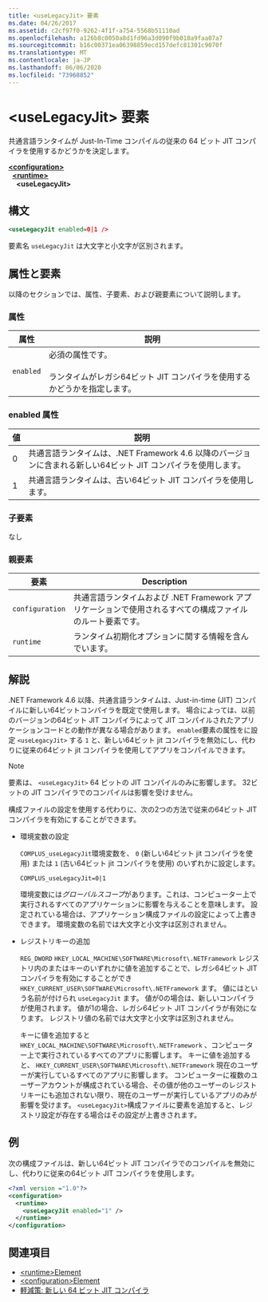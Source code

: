 ```yaml
---
title: <useLegacyJit> 要素
ms.date: 04/26/2017
ms.assetid: c2cf97f0-9262-4f1f-a754-5568b51110ad
ms.openlocfilehash: a126b8c0050a8d1fd96a3d090f9b018a9faa07a7
ms.sourcegitcommit: b16c00371ea06398859ecd157defc81301c9070f
ms.translationtype: MT
ms.contentlocale: ja-JP
ms.lasthandoff: 06/06/2020
ms.locfileid: "73968852"
---
```

# <a name="uselegacyjit-element"></a>\<useLegacyJit> 要素

共通言語ランタイムが Just-In-Time コンパイルの従来の 64 ビット JIT コンパイラを使用するかどうかを決定します。  
  
[**\<configuration>**](../configuration-element.md)\
&nbsp;&nbsp;[**\<runtime>**](runtime-element.md)\
&nbsp;&nbsp;&nbsp;&nbsp;**\<useLegacyJit>**  
  
## <a name="syntax"></a>構文  
  
```xml
<useLegacyJit enabled=0|1 />
```

要素名 `useLegacyJit` は大文字と小文字が区別されます。
  
## <a name="attributes-and-elements"></a>属性と要素

以降のセクションでは、属性、子要素、および親要素について説明します。  
  
### <a name="attributes"></a>属性  
  
| 属性 | 説明                                                                                   |  
| --------- | --------------------------------------------------------------------------------------------- |  
| `enabled` | 必須の属性です。<br><br>ランタイムがレガシ64ビット JIT コンパイラを使用するかどうかを指定します。 |  
  
### <a name="enabled-attribute"></a>enabled 属性  
  
| 値 | 説明                                                                                                         |  
| ----- | ------------------------------------------------------------------------------------------------------------------- |  
| 0     | 共通言語ランタイムは、.NET Framework 4.6 以降のバージョンに含まれる新しい64ビット JIT コンパイラを使用します。 |  
| 1     | 共通言語ランタイムは、古い64ビット JIT コンパイラを使用します。                                                     |  
  
### <a name="child-elements"></a>子要素

なし
  
### <a name="parent-elements"></a>親要素  
  
| 要素         | Description                                                                                                       |  
| --------------- | ----------------------------------------------------------------------------------------------------------------- |  
| `configuration` | 共通言語ランタイムおよび .NET Framework アプリケーションで使用されるすべての構成ファイルのルート要素です。 |  
| `runtime`       | ランタイム初期化オプションに関する情報を含んでいます。                                                        |  
  
## <a name="remarks"></a>解説  

.NET Framework 4.6 以降、共通言語ランタイムは、Just-in-time (JIT) コンパイルに新しい64ビットコンパイラを既定で使用します。 場合によっては、以前のバージョンの64ビット JIT コンパイラによって JIT コンパイルされたアプリケーションコードとの動作が異なる場合があります。 `enabled`要素の属性をに設定 `<useLegacyJit>` する `1` と、新しい64ビット jit コンパイラを無効にし、代わりに従来の64ビット jit コンパイラを使用してアプリをコンパイルできます。  
  
> [!NOTE]
> 要素は、 `<useLegacyJit>` 64 ビットの JIT コンパイルのみに影響します。 32ビットの JIT コンパイラでのコンパイルは影響を受けません。  
  
構成ファイルの設定を使用する代わりに、次の2つの方法で従来の64ビット JIT コンパイラを有効にすることができます。  
  
- 環境変数の設定

  `COMPLUS_useLegacyJit`環境変数を、 `0` (新しい64ビット jit コンパイラを使用) または `1` (古い64ビット jit コンパイラを使用) のいずれかに設定します。
  
  ```env  
  COMPLUS_useLegacyJit=0|1  
  ```  
  
  環境変数には*グローバルスコープ*があります。これは、コンピューター上で実行されるすべてのアプリケーションに影響を与えることを意味します。 設定されている場合は、アプリケーション構成ファイルの設定によって上書きできます。 環境変数の名前では大文字と小文字は区別されません。
  
- レジストリキーの追加

  `REG_DWORD` `HKEY_LOCAL_MACHINE\SOFTWARE\Microsoft\.NETFramework` レジストリ内のまたはキーのいずれかに値を追加することで、レガシ64ビット JIT コンパイラを有効にすることができ `HKEY_CURRENT_USER\SOFTWARE\Microsoft\.NETFramework` ます。 値にはという名前が付けられ `useLegacyJit` ます。 値が0の場合は、新しいコンパイラが使用されます。 値が1の場合、レガシ64ビット JIT コンパイラが有効になります。 レジストリ値の名前では大文字と小文字は区別されません。
  
  キーに値を追加すると `HKEY_LOCAL_MACHINE\SOFTWARE\Microsoft\.NETFramework` 、コンピューター上で実行されているすべてのアプリに影響します。 キーに値を追加すると、 `HKEY_CURRENT_USER\SOFTWARE\Microsoft\.NETFramework` 現在のユーザーが実行しているすべてのアプリに影響します。 コンピューターに複数のユーザーアカウントが構成されている場合、その値が他のユーザーのレジストリキーにも追加されない限り、現在のユーザーが実行しているアプリのみが影響を受けます。 `<useLegacyJit>`構成ファイルに要素を追加すると、レジストリ設定が存在する場合はその設定が上書きされます。  
  
## <a name="example"></a>例  

次の構成ファイルは、新しい64ビット JIT コンパイラでのコンパイルを無効にし、代わりに従来の64ビット JIT コンパイラを使用します。  
  
```xml  
<?xml version ="1.0"?>  
<configuration>  
  <runtime>  
    <useLegacyJit enabled="1" />  
  </runtime>  
</configuration>  
```  
  
## <a name="see-also"></a>関連項目

- [\<runtime>Element](runtime-element.md)
- [\<configuration>Element](../configuration-element.md)
- [軽減策: 新しい 64 ビット JIT コンパイラ](../../../migration-guide/mitigation-new-64-bit-jit-compiler.md)
